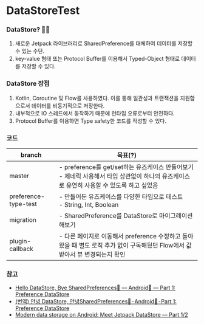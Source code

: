 # DataStoreTest

### DataStore? 🤷‍♀️
1. 새로운 Jetpack 라이브러리로 SharedPreference를 대체하여 데이터를 저장할 수 있는 수단.
2. key-value 형태 또는 Protocol Buffer를 이용해서 Typed-Object 형태로 데이터를 저장할 수 있다.
  
### DataStore 장점
1. Kotlin, Coroutine 및 Flow를 사용하였다. 이를 통해 일관성과 트랜잭션을 지원함으로서 데이터를 비동기적으로 저장한다.
2. 내부적으로 IO 스레드에서 동작하기 때문에 런타임 오류로부터 안전하다.
3. Protocol Buffer를 이용하면 Type safety한 코드를 작성할 수 있다.

### 코드

| branch               | 목표(?)                            |
|----------------------|---------------------------------|
| master               | - preference를 get/set하는 유즈케이스 만들어보기<br>- 제네릭 사용해서 타입 상관없이 하나의 유즈케이스로 유연히 사용할 수 있도록 하고 싶었음  |
| preference-type-test | - 만들어둔 유즈케이스를 다양한 타입으로 테스트<br>- String, Int, Boolean    |
| migration            | - SharedPreference를 DataStore로 마이그레이션 해보기 |
| plugin-callback      | - 다른 페이지로 이동해서 preference 수정하고 돌아왔을 때 별도 로직 추가 없이 구독해뒀던 Flow에서 값 받아서 뷰 변경되는지 확인 |


### 참고
- [Hello DataStore, Bye SharedPreferences👋 — Android📱 — Part 1: Preference DataStore](https://medium.com/scalereal/hello-datastore-bye-sharedpreferences-android-f46c610b81d5)
- [(번역) 안녕 DataStore, 안녕SharedPreferences👋 - Android📱 - Part 1: Preference DataStore](https://velog.io/@y109384/%EC%95%88%EB%85%95-DataStore-%EC%95%88%EB%85%95SharedPreferences-Android-Part-1-Preference-DataStore)
- [Modern data storage on Android: Meet Jetpack DataStore — Part 1/2](https://levelup.gitconnected.com/modern-data-storage-on-android-meet-jetpack-datastore-part-1-2-9f314c994fc8)
